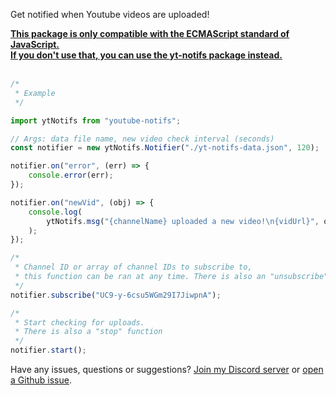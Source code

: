 Get notified when Youtube videos are uploaded!


<b><u>This package is only compatible with the ECMAScript standard of JavaScript.<br>
If you don't use that, you can use the [yt-notifs](https://www.npmjs.com/package/yt-notifs) package instead.</u></b>
<br><br>

```js
/*
 * Example
 */

import ytNotifs from "youtube-notifs";

// Args: data file name, new video check interval (seconds)
const notifier = new ytNotifs.Notifier("./yt-notifs-data.json", 120);

notifier.on("error", (err) => {
	console.error(err);
});

notifier.on("newVid", (obj) => {
	console.log(
		ytNotifs.msg("{channelName} uploaded a new video!\n{vidUrl}", obj)
	);
});

/*
 * Channel ID or array of channel IDs to subscribe to,
 * this function can be ran at any time. There is also an "unsubscribe" function
 */
notifier.subscribe("UC9-y-6csu5WGm29I7JiwpnA");

/*
 * Start checking for uploads.
 * There is also a "stop" function
 */
notifier.start();
```

Have any issues, questions or suggestions? [Join my Discord server](https://discord.com/invite/dcAwVFj2Pf) or [open a Github issue](https://github.com/James-Bennett-295/npm-youtube-notifs/issues/new).
